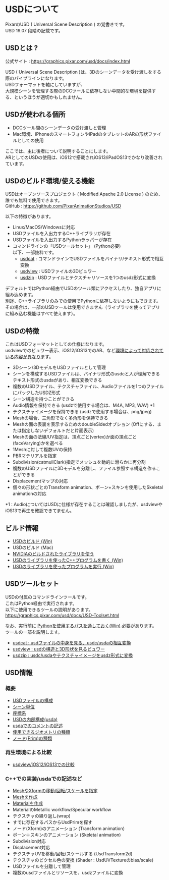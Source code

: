 # USDについて

PixarのUSD ( Universal Scene Description ) の覚書きです。    
USD 19.07 段階の記載です。    

## USDとは ?

公式サイト : https://graphics.pixar.com/usd/docs/index.html    

USD ( Universal Scene Description )は、3Dのシーンデータを受け渡しをする際のパイプラインになります。    
USDフォーマットを軸にしていますが、    
大規模シーンを管理する際のDCCツールに依存しない中間的な環境を提供する、というほうが適切かもしれません。    

## USDが使われる個所

* DCCツール間のシーンデータの受け渡しと管理
* Mac環境、iPhoneのスマートフォンやiPadのタブレットのARの形状ファイルとしての使用

ここでは、主に後者について説明することにします。    
ARとしてのUSDの使用は、iOS12で搭載されiOS13/iPadOS13でかなり改善されています。    

## USDのビルド環境/使える機能

USDはオープンソースプロジェクト ( Modified Apache 2.0 License ) のため、誰でも無料で使用できます。    
GitHub : https://github.com/PixarAnimationStudios/USD    

以下の特徴があります。     

* Linux/MacOS/Windowsに対応
* USDファイルを入出力するC++ライブラリが存在
* USDファイルを入出力するPythonラッパーが存在
* コマンドラインの「USDツールセット」 (Python必要)    
以下、一部抜粋です。    
   * [usdcat](./doc/toolset/usd_toolset_usdcat.md) : コマンドラインでUSDファイルをバイナリ/テキスト形式で相互変換    
   * [usdview](./doc/toolset/usd_toolset_usdview.md) : USDファイルの3Dビュワー    
   * [usdzip](./doc/toolset/usd_toolset_usdzip.md) : USDファイルとテクスチャリソースを1つのusdz形式に変換    

デフォルトではPython経由でUSDのツール類にアクセスしたり、独自アプリに組み込めます。     
別途、C++ライブラリのみでの使用でPythonに依存しないようにもできます。   
その場合は、一部のUSDツールは使用できません（ライブラリを使ってアプリに組み込む機能はすべて使えます）。

## USDの特徴

これはUSDフォーマットとしての仕様になります。    
usdviewでのビュワー表示、iOS12/iOS13でのAR、など[環境によって対応されている内容が異なり](./doc/usd_compare_viewer.md)ます。   

* 3Dシーン/3DモデルをUSDファイルとして管理
* シーンを構成するUSDファイルは、バイナリ形式のusdcと人が理解できるテキスト形式のusdaがあり、相互変換できる
* 複数のUSDファイル、テクスチャファイル、Audioファイルを1つのファイルにパックしたUSDZ形式
* シーン構造を持つことができる
* Audio情報を保持できる (usdzで使用する場合は、M4A, MP3, WAV) *1
* テクスチャイメージを保持できる (usdzで使用する場合は、png/jpeg)
* Meshの場合、三角形でなく多角形を保持できる
* Meshの面の表裏を表示するためのdoubleSidedオプション (Offにする、または指定しないデフォルトだと片面表示)
* Meshの面の法線/UV指定は、頂点ごと(vertex)か面の頂点ごと(faceVarying)かを選べる
* 1Meshに対して複数UVの保持
* PBRマテリアルを指定
* Subdivision(catmullClark)指定でメッシュを動的に滑らかに再分割
* 複数のUSDファイルに3Dモデルを分離し、ファイル参照する構造を作ることができる
* Displacementマップの対応
* 個々の形状ごとのTransform animation、ボーン+スキンを使用したSkeletal animationの対応

*1 : AudioについてはUSDに仕様が存在することは確認しましたが、usdviewやiOS13で再生を確認できてません。    

## ビルド情報

* [USDのビルド (Win)](./doc/usd_build_win.md)    
* USDのビルド (Mac)
* [NVIDIAのビルドされたライブラリを使う](./doc/usd_nvidia.md)    
* [USDのライブラリを使ったC++プログラムを書く (Win)](./doc/usd_write_app_win.md)    
* [USDのライブラリを使ったプログラムを実行 (Win)](./doc/usd_run_lib_win.md)    

## USDツールセット

USDの付属のコマンドラインツールです。    
これはPython経由で実行されます。     
以下に使用できるツールの説明があります。    
https://graphics.pixar.com/usd/docs/USD-Toolset.html    

なお、実行前に [Pythonを使用するパスを通しておく(Win)](./doc/usd_run_lib_win.md) 必要があります。    
ツールの一部を説明します。    

* [usdcat : usdファイルの中身を見る、usdc/usdaの相互変換](./doc/toolset/usd_toolset_usdcat.md)
* [usdview : usdの構造と3D形状を見るビュワー](./doc/toolset/usd_toolset_usdview.md)
* [usdzip : usdc/usdaやテクスチャイメージをusdz形式に変換](./doc/toolset/usd_toolset_usdzip.md)

## USD情報

### 概要

* [USDファイルの構成](./doc/usd_files_desc.md)    
* [シーン単位](./doc/unit.md)    
* [座標系](./doc/scene_axis.md)    
* [USDの内部構成(usda)](./doc/usd_usda.md)    
* [usdaでのコメントの記述](./doc/usd_usda_comment.md)    
* [使用できるジオメトリの種類](./doc/usd_geom.md)    
* [ノード(Prim)の種類](./doc/usd_prim_type.md)    

### 再生環境による比較

* [usdview/iOS12/iOS13での比較](./doc/usd_compare_viewer.md)

### C++での実装/usdaでの記述など

* [MeshやXformの移動/回転/スケールを指定](./doc/usd_prim_transform.md)
* [Meshを作成](./doc/usd_create_mesh.md)
* [Materialを作成](./doc/usd_create_material.md)
* MaterialのMetallic workflow/Specular workflow
* テクスチャの繰り返し(wrap)
* すでに存在するパスからUsdPrimを探す
* ノード(Xform)のアニメーション (Transform animation)
* ボーン＋スキンのアニメーション (Skeletal animation)
* Subdivision対応
* Displacement対応
* テクスチャUVを移動/回転/スケールする (UsdTransform2d)
* テクスチャのピクセル色の変換 (Shader : UsdUVTextureのbias/scale)
* USDファイルを分離して管理
* 複数のusdファイルとリソースを、usdzファイルに変換
